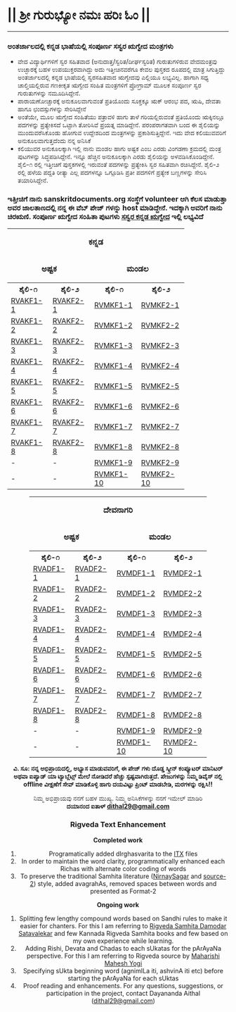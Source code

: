 # || ಶ್ರೀ ಗುರುಭ್ಯೋ ನಮಃ  ಹರಿಃ ಓಂ ||

---

### ಅಂತರ್ಜಾಲದಲ್ಲಿ ಕನ್ನಡ ಭಾಷೆಯಲ್ಲಿ ಸಂಪೂರ್ಣ ಸಸ್ವರ ಋಗ್ವೇದ ಮಂತ್ರಗಳು 

- ವೇದ ವಿದ್ಯಾರ್ಥಿಗಳಿಗೆ ಸ್ವರ ಸಹಿತವಾದ (ಅನುದಾತ್ತ/ಸ್ವರಿತ/ದೀರ್ಘಸ್ವರಿತ) ಗುರುತುಗಳಿರುವ ವೇದಮಂತ್ರವು ಉಚ್ಛಾರಕ್ಕೆ ಬಹಳ ಉಪಯುಕ್ತರವಾಗಿದ್ದು ಅದು ಇತ್ತೀಚಿನವರೆಗೂ ಕೇವಲ ಪುಸ್ತಕದ ರೂಪದಲ್ಲಿ ಮಾತ್ರ ಸಿಗುತ್ತಿದ್ದು ಅಂತರ್ಜಾಲದಲ್ಲಿ ಕನ್ನಡ ಭಾಷೆಯಲ್ಲಿ ಸ್ವರಸಹಿತವಾದ ಋಗ್ವೇದವು ಎಲ್ಲಿಯೂ ಲಭ್ಯವಿಲ್ಲ. ಹಾಗಾಗಿ ಸಧ್ಯ ಚಾಲ್ತಿಯಲ್ಲಿರುವ ಗಣಕೀಕೃತ ಋಗ್ವೇದ ಸಂಹಿತ ಮಂತ್ರಗಳಿಗೆ ಪ್ರೋಗ್ರಾಮ್ ಮೂಲಕ ಸಂಪೂರ್ಣ ಸ್ವರ ಗುರುತುಗಳನ್ನು ನಮೂದಿಸಿದ್ದೇನೆ.
- ಪಾರಾಯಣೋಚ್ಚಾರಕ್ಕೆ ಅನುಕೂಲವಾಗುವಂತೆ ಪ್ರತಿಯೊಂದು ಸೂಕ್ತಕ್ಕೂ ಋಕ್ ಆರಂಭ ಪದ, ಋಷಿ, ದೇವತಾ ಹಾಗೂ ಛಂದಸ್ಸುಗಳನ್ನು ಸೇರಿಸಿದ್ದೇನೆ
- ಅಂತೆಯೇ, ಮೂಲ ಋಗ್ವೇದ ಸಂಹಿತೆಯು ಪತ್ರಾವಳಿ ಹಾಗು ತಾಳೆ ಗರಿಯಲ್ಲಿರುವಂತೆ ಪ್ರತಿಯೊಂದು ಋಕ್ಕಿನಲ್ಲೂ ಪದಗಳನ್ನು ಪ್ರತ್ಯೇಕಿಸದೆ ಒಟ್ಟಾಗಿ ತೋರಿಸಿವೆ ಪ್ರಯತ್ನ ಮಾಡಿದ್ದೇನೆ. ಪರಂಪರಾಗತವಾಗಿ ಬಂದ ಈ ಶೈಲಿಯನ್ನು ಮುಂದುವರೆಸಿಕೊಂಡು ಹೋಗುವ ಉದ್ದೇಶದಿಂದ ಮಂತ್ರಗಳನ್ನು ಪ್ರಕಾಶಿಸುತ್ತಿದ್ದೇನೆ. ಇದು ವೇದ ಕಲಿಯುವವರಿಗೆ ಅನುಕೂಲವಾಗುತ್ತದೆಂದು ನನ್ನ ಅನಿಸಿಕೆ
- ಕಲಿಯುವರ ಅನುಕೂಲಕ್ಕಾಗಿ ಇಲ್ಲಿ ನಾನು ಮಂಡಲ ಹಾಗು ಅಷ್ಟಕ ಎಂಬ ಎರಡು ವಿಂಗಡಣಾ ಕ್ರಮದಲ್ಲಿ ಮಂತ್ರ ಪುಟಗಳನ್ನು ಸಿದ್ಧಪಡಿಸಿದ್ದೇನೆ. ಇನ್ನೂ ಹೆಚ್ಚಿನ ಅನುಕೂಲಕ್ಕಾಗಿ ಎರಡು ಶೈಲಿಯನ್ನು ಅಳವಡಿಸಿಕೊಂಡಿದ್ದೇನೆ. ಶೈಲಿ-೧ ರಲ್ಲಿ ಇತ್ತೀಚಿಗೆ ಪುಸ್ತಕಗಳಲ್ಲಿ ಇರುವಂತೆ ಪದಗಳನ್ನು ಪ್ರತ್ಯೇಕಿಸಿ ಸ್ವರ ಸಹಿತವಾಗಿ ರಚಿಸಿದ್ದೇನೆ. ಶೈಲಿ-೨ ರಲ್ಲಿ ಹಳೆಯ ಪದ್ದತಿ ರೀತ್ಯಾ ಎಲ್ಲ ಪದಗಳನ್ನೂ ಒಗ್ಗೂಡಿಸಿ ಪ್ರತೀ ಪದಗಳಿಗೆ ಪ್ರತ್ಯೇಕ ಬಣ್ಣಗಳನ್ನು ಸೇರಿಸಿ ತಯಾರಿಸಿದ್ದೇನೆ.

### ಇತ್ತೀಚಿಗೆ ನಾನು sanskritdocuments.org ಸಂಸ್ಥೆಗೆ volunteer ಆಗಿ ಕೆಲಸ ಮಾಡುತ್ತಾ ಅವರ ಜಾಲತಾಣದಲ್ಲಿ ನನ್ನ ಈ ವೆಬ್ ಪೇಜ್ ಗಳನ್ನು host ಮಾಡಿದ್ದೇನೆ. ಇದಕ್ಕಾಗಿ ಅವರಿಗೆ ನಾನು ಚಿರಋಣಿ. ಸಂಪೂರ್ಣ ಋಗ್ವೇದ ಸಂಹಿತಾ ಪುಟಗಳು [ಸಸ್ವರ ಕನ್ನಡ ಋಗ್ವೇದ](https://sanskritdocuments.org/kannada/) ಇಲ್ಲಿ ಲಭ್ಯವಿದೆ

<table style="width:80%">
<tr valign="top">
	<td colspan="4">
	<p align="center"><font size="2" style="font-size: 14pt"><b>ಕನ್ನಡ </b></font></p>
		</td>
	</tr>
<tr valign="top">
	<td colspan="2">
	<p align="center"><font size="2" style="font-size: 14pt"><b>ಅಷ್ಟಕ</b></font></p>
	</td>
	<td colspan="2">
	<p align="center"><font size="2" style="font-size: 14pt"><b>ಮಂಡಲ</b></font></p>
		</td>
	</tr>
  <tr>
    <th>ಶೈಲಿ-೧</th> 
    <th>ಶೈಲಿ-೨</th>
    <th>ಶೈಲಿ-೧</th> 
    <th>ಶೈಲಿ-೨</th>
  </tr>
  <tr>
    <td><a href="https://sanskritdocuments.org/doc_veda/RVAKF1-1.html">RVAKF1-1</a></td>
    <td><a href="https://sanskritdocuments.org/doc_veda/RVAKF2-1.html">RVAKF2-1</a></td>
    <td><a href="https://sanskritdocuments.org/doc_veda/RVMKF1-1.html">RVMKF1-1</a></td>
    <td><a href="https://sanskritdocuments.org/doc_veda/RVMKF2-1.html">RVMKF2-1</a></td>
  </tr>
  <tr>
    <td><a href="https://sanskritdocuments.org/doc_veda/RVAKF1-2.html">RVAKF1-2</a></td>
    <td><a href="https://sanskritdocuments.org/doc_veda/RVAKF2-2.html">RVAKF2-2</a></td>
    <td><a href="https://sanskritdocuments.org/doc_veda/RVMKF1-2.html">RVMKF1-2</a></td>
    <td><a href="https://sanskritdocuments.org/doc_veda/RVMKF2-2.html">RVMKF2-2</a></td>
  </tr>
  <tr>
    <td><a href="https://sanskritdocuments.org/doc_veda/RVAKF1-3.html">RVAKF1-3</a></td>
    <td><a href="https://sanskritdocuments.org/doc_veda/RVAKF2-3.html">RVAKF2-3</a></td>
    <td><a href="https://sanskritdocuments.org/doc_veda/RVMKF1-3.html">RVMKF1-3</a></td>
    <td><a href="https://sanskritdocuments.org/doc_veda/RVMKF2-3.html">RVMKF2-3</a></td>
  </tr>
  <tr>
    <td><a href="https://sanskritdocuments.org/doc_veda/RVAKF1-4.html">RVAKF1-4</a></td>
    <td><a href="https://sanskritdocuments.org/doc_veda/RVAKF2-4.html">RVAKF2-4</a></td>
    <td><a href="https://sanskritdocuments.org/doc_veda/RVMKF1-4.html">RVMKF1-4</a></td>
    <td><a href="https://sanskritdocuments.org/doc_veda/RVMKF2-4.html">RVMKF2-4</a></td>
  </tr>
  <tr>
    <td><a href="https://sanskritdocuments.org/doc_veda/RVAKF1-5.html">RVAKF1-5</a></td>
    <td><a href="https://sanskritdocuments.org/doc_veda/RVAKF2-5.html">RVAKF2-5</a></td>
    <td><a href="https://sanskritdocuments.org/doc_veda/RVMKF1-5.html">RVMKF1-5</a></td>
    <td><a href="https://sanskritdocuments.org/doc_veda/RVMKF2-5.html">RVMKF2-5</a></td>
  </tr>
  <tr>
    <td><a href="https://sanskritdocuments.org/doc_veda/RVAKF1-6.html">RVAKF1-6</a></td>
    <td><a href="https://sanskritdocuments.org/doc_veda/RVAKF2-6.html">RVAKF2-6</a></td>
    <td><a href="https://sanskritdocuments.org/doc_veda/RVMKF1-6.html">RVMKF1-6</a></td>
    <td><a href="https://sanskritdocuments.org/doc_veda/RVMKF2-6.html">RVMKF2-6</a></td>
  </tr>
  <tr>
    <td><a href="https://sanskritdocuments.org/doc_veda/RVAKF1-7.html">RVAKF1-7</a></td>
    <td><a href="https://sanskritdocuments.org/doc_veda/RVAKF2-7.html">RVAKF2-7</a></td>
    <td><a href="https://sanskritdocuments.org/doc_veda/RVMKF1-7.html">RVMKF1-7</a></td>
    <td><a href="https://sanskritdocuments.org/doc_veda/RVMKF2-7.html">RVMKF2-7</a></td>
  </tr>
  <tr>
    <td><a href="https://sanskritdocuments.org/doc_veda/RVAKF1-8.html">RVAKF1-8</a></td>
    <td><a href="https://sanskritdocuments.org/doc_veda/RVAKF2-8.html">RVAKF2-8</a></td>
    <td><a href="https://sanskritdocuments.org/doc_veda/RVMKF1-8.html">RVMKF1-8</a></td>
    <td><a href="https://sanskritdocuments.org/doc_veda/RVMKF2-8.html">RVMKF2-8</a></td>
  </tr>
  <tr>
    <td>-</td>
    <td>-</td>
    <td><a href="https://sanskritdocuments.org/doc_veda/RVMKF1-9.html">RVMKF1-9</a></td>
    <td><a href="https://sanskritdocuments.org/doc_veda/RVMKF2-9.html">RVMKF2-9</a></td>
  </tr>
  <tr>
    <td>-</td>
    <td>-</td>
    <td><a href="https://sanskritdocuments.org/doc_veda/RVMKF1-10.html">RVMKF1-10</a></td>
    <td><a href="https://sanskritdocuments.org/doc_veda/RVMKF2-10.html">RVMKF2-10</a></td>
  </tr>
</table></center>
<center>
<table style="width:80%">
<tr valign="top">
	<td colspan="4">
	<p align="center"><font size="2" style="font-size: 14pt"><b>ದೇವನಾಗರಿ</b></font></p>
	</td>
	</tr>
<tr valign="top">
	<td colspan="2">
	<p align="center"><font size="2" style="font-size: 14pt"><b>ಅಷ್ಟಕ</b></font></p>
	</td>
	<td colspan="2">
	<p align="center"><font size="2" style="font-size: 14pt"><b>ಮಂಡಲ</b></font></p>
		</td>
	</tr>
  <tr>
    <th>ಶೈಲಿ-೧</th> 
    <th>ಶೈಲಿ-೨</th>
    <th>ಶೈಲಿ-೧</th> 
    <th>ಶೈಲಿ-೨</th>
  </tr>
  <tr>
    <td><a href="https://sanskritdocuments.org/doc_veda/RVADF1-1.html">RVADF1-1</a></td>
    <td><a href="https://sanskritdocuments.org/doc_veda/RVADF2-1.html">RVADF2-1</a></td>
    <td><a href="https://sanskritdocuments.org/doc_veda/RVMDF1-1.html">RVMDF1-1</a></td>
    <td><a href="https://sanskritdocuments.org/doc_veda/RVMDF2-1.html">RVMDF2-1</a></td>
  </tr>
  <tr>
    <td><a href="https://sanskritdocuments.org/doc_veda/RVADF1-2.html">RVADF1-2</a></td>
    <td><a href="https://sanskritdocuments.org/doc_veda/RVADF2-2.html">RVADF2-2</a></td>
    <td><a href="https://sanskritdocuments.org/doc_veda/RVMDF1-2.html">RVMDF1-2</a></td>
    <td><a href="https://sanskritdocuments.org/doc_veda/RVMDF2-2.html">RVMDF2-2</a></td>
  </tr>
  <tr>
    <td><a href="https://sanskritdocuments.org/doc_veda/RVADF1-3.html">RVADF1-3</a></td>
    <td><a href="https://sanskritdocuments.org/doc_veda/RVADF2-3.html">RVADF2-3</a></td>
    <td><a href="https://sanskritdocuments.org/doc_veda/RVMDF1-3.html">RVMDF1-3</a></td>
    <td><a href="https://sanskritdocuments.org/doc_veda/RVMDF2-3.html">RVMDF2-3</a></td>
  </tr>
  <tr>
    <td><a href="https://sanskritdocuments.org/doc_veda/RVADF1-4.html">RVADF1-4</a></td>
    <td><a href="https://sanskritdocuments.org/doc_veda/RVADF2-4.html">RVADF2-4</a></td>
    <td><a href="https://sanskritdocuments.org/doc_veda/RVMDF1-4.html">RVMDF1-4</a></td>
    <td><a href="https://sanskritdocuments.org/doc_veda/RVMDF2-4.html">RVMDF2-4</a></td>
  </tr>
  <tr>
    <td><a href="https://sanskritdocuments.org/doc_veda/RVADF1-5.html">RVADF1-5</a></td>
    <td><a href="https://sanskritdocuments.org/doc_veda/RVADF2-5.html">RVADF2-5</a></td>
    <td><a href="https://sanskritdocuments.org/doc_veda/RVMDF1-5.html">RVMDF1-5</a></td>
    <td><a href="https://sanskritdocuments.org/doc_veda/RVMDF2-5.html">RVMDF2-5</a></td>
  </tr>
  <tr>
    <td><a href="https://sanskritdocuments.org/doc_veda/RVADF1-6.html">RVADF1-6</a></td>
    <td><a href="https://sanskritdocuments.org/doc_veda/RVADF2-6.html">RVADF2-6</a></td>
    <td><a href="https://sanskritdocuments.org/doc_veda/RVMDF1-6.html">RVMDF1-6</a></td>
    <td><a href="https://sanskritdocuments.org/doc_veda/RVMDF2-6.html">RVMDF2-6</a></td>
  </tr>
  <tr>
    <td><a href="https://sanskritdocuments.org/doc_veda/RVADF1-7.html">RVADF1-7</a></td>
    <td><a href="https://sanskritdocuments.org/doc_veda/RVADF2-7.html">RVADF2-7</a></td>
    <td><a href="https://sanskritdocuments.org/doc_veda/RVMDF1-7.html">RVMDF1-7</a></td>
    <td><a href="https://sanskritdocuments.org/doc_veda/RVMDF2-7.html">RVMDF2-7</a></td>
  </tr>
  <tr>
    <td><a href="https://sanskritdocuments.org/doc_veda/RVADF1-8.html">RVADF1-8</a></td>
    <td><a href="https://sanskritdocuments.org/doc_veda/RVADF2-8.html">RVADF2-8</a></td>
    <td><a href="https://sanskritdocuments.org/doc_veda/RVMDF1-8.html">RVMDF1-8</a></td>
    <td><a href="https://sanskritdocuments.org/doc_veda/RVMDF2-8.html">RVMDF2-8</a></td>
  </tr>
  <tr>
    <td>-</td>
    <td>-</td>
    <td><a href="https://sanskritdocuments.org/doc_veda/RVMDF1-9.html">RVMDF1-9</a></td>
    <td><a href="https://sanskritdocuments.org/doc_veda/RVMDF2-9.html">RVMDF2-9</a></td>
  </tr>
  <tr>
    <td>-</td>
    <td>-</td>
    <td><a href="https://sanskritdocuments.org/doc_veda/RVMDF1-10.html">RVMDF1-10</a></td>
    <td><a href="https://sanskritdocuments.org/doc_veda/RVMDF2-10.html">RVMDF2-10</a></td>
  </tr>
</table>

**ವಿ. ಸೂ: ನನ್ನ ಅಭಿಪ್ರಾಯದಲ್ಲಿ, ಅಭ್ಯಾಸ ಮಾಡುವವರಿಗೆ, ಈ ಪೇಜ್ ಗಳು ದೊಡ್ಡ ಸ್ಕ್ರೀನ್ ಕಂಪ್ಯೂಟರ್ ಮಾನಿಟರ್ ಅಥವಾ ಐಪ್ಯಾಡ್ ಯಾ ಟ್ಯಾಬ್ಲೆಟ್ಸ್ ಮೇಲೆ ನೋಡಿದರೆ ಹೆಚ್ಚು ಸ್ಪಷ್ಟವಾಗಿರುತ್ತದೆ. ಪೇಜುಗಳನ್ನು ನಿಮ್ಮ ಡಿವೈಸ್ ನಲ್ಲಿ offline ವೀಕ್ಷಣೆಗೆ ಸೇವ್ ಮಾಡಿಕೊಳ್ಳಿ ಹಾಗು ದಯವಿಟ್ಟು ಪ್ರಿಂಟ್ ಮಾಡಬೇಡಿ, ಮರಗಳನ್ನು ರಕ್ಷಿಸಿ!!**

ನಿಮ್ಮ ಅಭಿಪ್ರಾಯವು ನನಗೆ ಬಹಳ ಮುಖ್ಯ. ನಿಮ್ಮ ಅನಿಸಿಕೆಗಳನ್ನು ನನಗೆ ಇಮೇಲ್ ಮಾಡಿರಿ
<br>
**ದಯಾನಂದ ಐತಾಳ್ <dithal29@gmail.com>**

### Rigveda Text Enhancement
**Completed work**
1.	Programatically added dIrghasvarita to the [ITX](https://sanskritdocuments.org/doc_veda/) files
2.	In order to maintain the word clarity, programmatically enhanced each Richas with alternate color coding of words
3.	To preserve the traditional Samhita literature ([NirnaySagar](https://archive.org/details/RikSamhitaDamagedAndTornNirnayaSagarPress/page/n115/mode/2up) and [source-2](https://archive.org/details/in.ernet.dli.2015.406020)) style, added avagrahAs, removed spaces between words and presented as Format-2

**Ongoing work**
1.	Splitting few lengthy compound words based on Sandhi rules to make it easier for chanters. For this I am referring to [Rigveda Samhita Damodar Satavalekar](https://archive.org/details/OhON_rigveda-samhita-damodar-satavalekar) and few Kannada Rigveda Samhita books and few based on my own experience while learning.
2.	Adding Rishi, Devata and Chadas to each sUkatas for the pArAyaNa perspective. For this I am referring to Rigveda source by [Maharishi Mahesh Yogi](http://vedicreserve.miu.edu/rk_veda.htm)
3.	Specifying sUkta beginning word (agnimILa iti, ashvinA iti etc) before starting the pArAyaNa for each sUktas
4.	Proof reading and enhancements. For any questions, suggestions, or participation in the project, contact Dayananda Aithal (dithal29@gmail.com)

